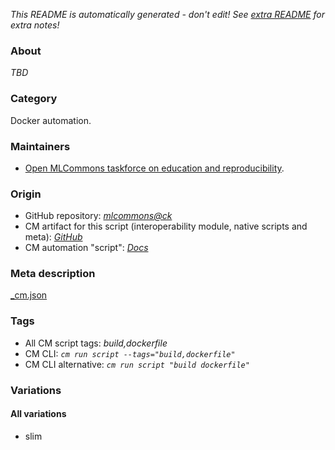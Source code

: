 *This README is automatically generated - don't edit! See [extra README](README-extra.md) for extra notes!*

### About

*TBD*

### Category

Docker automation.

### Maintainers

* [Open MLCommons taskforce on education and reproducibility](https://github.com/mlcommons/ck/blob/master/docs/mlperf-education-workgroup.md).

### Origin

* GitHub repository: *[mlcommons@ck](https://github.com/mlcommons/ck/tree/master/cm-mlops)*
* CM artifact for this script (interoperability module, native scripts and meta): *[GitHub](https://github.com/mlcommons/ck/tree/master/cm-mlops/script/build-dockerfile)*
* CM automation "script": *[Docs](https://github.com/octoml/ck/blob/master/docs/list_of_automations.md#script)*


### Meta description
[_cm.json](_cm.json)


### Tags
* All CM script tags: *build,dockerfile*
* CM CLI: *`cm run script --tags="build,dockerfile"`*
* CM CLI alternative: *`cm run script "build dockerfile"`*


### Variations
#### All variations
* slim